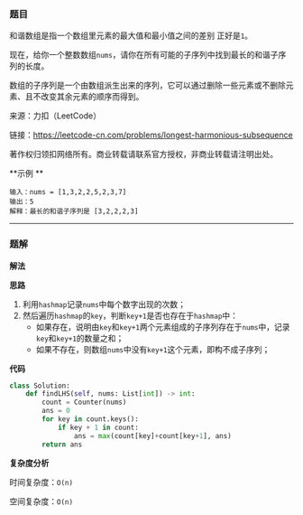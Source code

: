 ### 题目
和谐数组是指一个数组里元素的最大值和最小值之间的差别 正好是`1`。

现在，给你一个整数数组`nums`，请你在所有可能的子序列中找到最长的和谐子序列的长度。

数组的子序列是一个由数组派生出来的序列，它可以通过删除一些元素或不删除元素、且不改变其余元素的顺序而得到。

来源：力扣（LeetCode）

链接：https://leetcode-cn.com/problems/longest-harmonious-subsequence

著作权归领扣网络所有。商业转载请联系官方授权，非商业转载请注明出处。


**示例 **

```
输入：nums = [1,3,2,2,5,2,3,7]
输出：5
解释：最长的和谐子序列是 [3,2,2,2,3]
```

------------
### 题解
**解法**

**思路**
1. 利用`hashmap`记录`nums`中每个数字出现的次数；
2. 然后遍历`hashmap`的`key`，判断`key+1`是否也存在于`hashmap`中：
    - 如果存在，说明由`key`和`key+1`两个元素组成的子序列存在于`nums`中，记录`key`和`key+1`的数量之和；
    - 如果不存在，则数组`nums`中没有`key+1`这个元素，即构不成子序列；


**代码**

```python
class Solution:
    def findLHS(self, nums: List[int]) -> int:
        count = Counter(nums)
        ans = 0
        for key in count.keys():
            if key + 1 in count:
                ans = max(count[key]+count[key+1], ans)
        return ans
```
**复杂度分析**

时间复杂度：`O(n)`

空间复杂度：`O(n)`